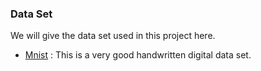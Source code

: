 ### Data Set
We will give the data set used in this project here.
* [Mnist](http://yann.lecun.com/exdb/mnist/) : This is a very good handwritten digital data set.
